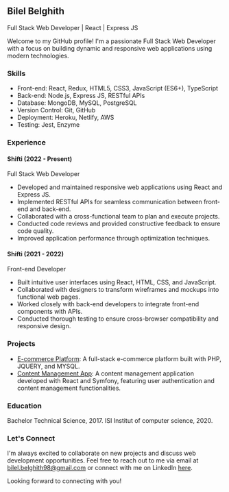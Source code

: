 ## Bilel Belghith

Full Stack Web Developer | React | Express JS

Welcome to my GitHub profile! I'm a passionate Full Stack Web Developer with a focus on building dynamic and responsive web applications using modern technologies.

### Skills

- Front-end: React, Redux, HTML5, CSS3, JavaScript (ES6+), TypeScript
- Back-end: Node.js, Express JS, RESTful APIs
- Database: MongoDB, MySQL, PostgreSQL
- Version Control: Git, GitHub
- Deployment: Heroku, Netlify, AWS
- Testing: Jest, Enzyme

### Experience

#### Shifti (2022 - Present)

Full Stack Web Developer

- Developed and maintained responsive web applications using React and Express JS.
- Implemented RESTful APIs for seamless communication between front-end and back-end.
- Collaborated with a cross-functional team to plan and execute projects.
- Conducted code reviews and provided constructive feedback to ensure code quality.
- Improved application performance through optimization techniques.

#### Shifti (2021 - 2022)

Front-end Developer

- Built intuitive user interfaces using React, HTML, CSS, and JavaScript.
- Collaborated with designers to transform wireframes and mockups into functional web pages.
- Worked closely with back-end developers to integrate front-end components with APIs.
- Conducted thorough testing to ensure cross-browser compatibility and responsive design.

### Projects

- [E-commerce Platform](http://zoompara.tn): A full-stack e-commerce platform built with PHP, JQUERY, and MYSQL.
- [Content Management App](https://26janvier.tn): A content management application developed with React and Symfony, featuring user authentication and content management functionalities.

### Education

Bachelor Technical Science, 2017.
ISI Institut of computer science, 2020.

### Let's Connect

I'm always excited to collaborate on new projects and discuss web development opportunities. Feel free to reach out to me via email at bilel.belghith98@gmail.com or connect with me on LinkedIn [here](https://www.linkedin.com/in/bilel-belghith-a63773175/).

Looking forward to connecting with you!
